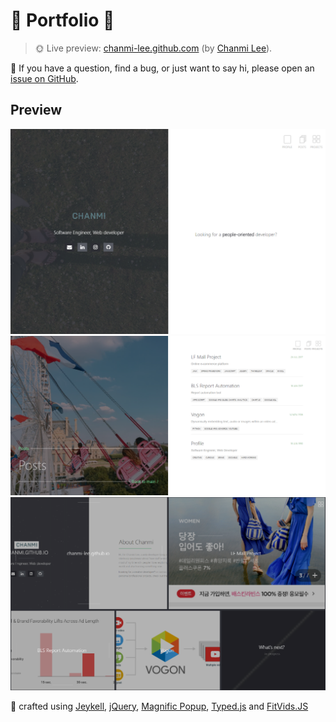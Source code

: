 # :cherry_blossom: Portfolio :cherry_blossom:

> :sun_with_face: Live preview: [chanmi-lee.github.com](https://chanmi-lee.github.io/) (by [Chanmi Lee](https://github.com/chanmi-lee)).

:seedling: If you have a question, find a bug, or just want to say hi, please open an [issue on GitHub](https://github.com/chanmi-lee).

## Preview
![screenshot of Home](/images/home-image.png)
![screenshot of posts](/images/home-posts.png)
![screenshot of project](/images/home-project.png)

:hammer: crafted using [Jeykell](https://jekyllrb.com/), [jQuery](https://jquery.com/), [Magnific Popup](http://dimsemenov.com/plugins/magnific-popup/), [Typed.js](https://mattboldt.com/typed.js/) and [FitVids.JS](http://fitvidsjs.com/)